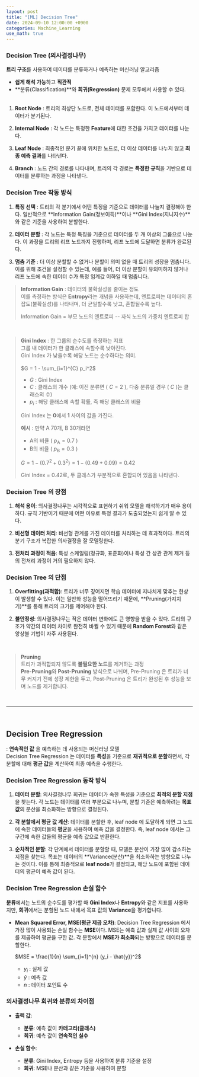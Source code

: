 ```yaml
---
layout: post
title: "[ML] Decision Tree"
date: 2024-09-10 12:00:00 +0900
categories: Machine_Learning
use_math: true
---
```


### **Decision Tree (의사결정나무)**
**트리 구조**를 사용하여 데이터를 분류하거나 예측하는 머신러닝 알고리즘<br>
- **쉽게 해석 가능**하고 **직관적** <br>
- **분류(Classification)**와 **회귀(Regression)** 문제 모두에서 사용할 수 있다. 
<br><br>


1. **Root Node**
: 트리의 최상단 노드로, 전체 데이터를 포함한다. 이 노드에서부터 데이터가 분기된다.

2. **Internal Node**
: 각 노드는 특정한 **Feature**에 대한 조건을 가지고 데이터를 나눈다.

3. **Leaf Node**
: 최종적인 분기 끝에 위치한 노드로, 더 이상 데이터를 나누지 않고 **최종 예측 결과**를 나타낸다.

4. **Branch**
: 노드 간의 경로를 나타내며, 트리의 각 경로는 **특정한 규칙**을 기반으로 데이터를 분류하는 과정을 나타낸다.

### Decision Tree 작동 방식

1. **특징 선택**
: 트리의 각 분기에서 어떤 특징을 기준으로 데이터를 나눌지 결정해야 한다. 일반적으로 **Information Gain(정보이득)**이나 **Gini Index(지니지수)**와 같은 기준을 사용하여 분할한다.

2. **데이터 분할**
: 각 노드는 특정 특징을 기준으로 데이터를 두 개 이상의 그룹으로 나눈다. 이 과정을 트리의 리프 노드까지 진행하며, 리프 노드에 도달하면 분류가 완료된다.

3. **멈춤 기준**
: 더 이상 분할할 수 없거나 분할이 의미 없을 때 트리의 성장을 멈춥니다. 이를 위해 조건을 설정할 수 있는데, 예를 들어, 더 이상 분할이 유의미하지 않거나 리프 노드에 속한 데이터 수가 특정 임계값 이하일 때 멈춥니다.

> **Information Gain**
>: 데이터의 불확실성을 줄이는 정도<br>이를 측정하는 방식은 **Entropy**라는 개념을 사용하는데, 엔트로피는 데이터의 혼잡도(불확실성)를 나타내며, 더 균일할수록 낮고, 혼합될수록 높다. 
>
>   Information Gain = 부모 노드의 엔트로피 -- 자식 노드의 가중치 엔트로피 합

<br>

> **Gini Index**
>: 한 그룹의 순수도를 측정하는 지표 <br>그룹 내 데이터가 한 클래스에 속할수록 낮아진다.<br> Gini Index 가 낮을수록 해당 노드는 순수하다는 의미.
>   <br><br>
>   $G = 1 - \sum_{i=1}^{C} p_i^2$
>   - $G$ : Gini Index
>   - $C$ : 클래스의 개수 (예: 이진 분류면 \( $C = 2$ \), 다중 분류일 경우 \( $C$ \)는 클래스의 수)
>   - $p_i$ : 해당 클래스에 속할 확률, 즉 해당 클래스의 비율
>
>   Gini Index 는 **0**에서 **1** 사이의 값을 가진다.
>   <br>
>   
>   **예시**
>   : 만약 A 70개, B 30개라면
>   - A의 비율 \( $p_{\text{A}} = 0.7$ \)
>   - B의 비율 \( $p_{\text{B}} = 0.3$ \)
>   
>   $G = 1 - (0.7^2 + 0.3^2) = 1 - (0.49 + 0.09) = 0.42$
>   
>   Gini Index = 0.42로, 두 클래스가 부분적으로 혼합되어 있음을 나타낸다.


### Decision Tree 의 장점

1. **해석 용이**:
   의사결정나무는 시각적으로 표현하기 쉬워 모델을 해석하기가 매우 용이하다. 규칙 기반이기 때문에 어떤 이유로 특정 결과가 도출되었는지 쉽게 알 수 있다.

2. **비선형 데이터 처리**:
   비선형 관계를 가진 데이터를 처리하는 데 효과적이다. 트리의 분기 구조가 복잡한 의사결정을 잘 모델링한다.

3. **전처리 과정이 적음**:
   특성 스케일링(정규화, 표준화)이나 특성 간 상관 관계 제거 등의 전처리 과정이 거의 필요하지 않다.

### Decision Tree 의 단점

1. **Overfitting(과적합)**:
   트리가 너무 깊어지면 학습 데이터에 지나치게 맞추는 현상이 발생할 수 있다. 이는 일반화 성능을 떨어뜨리기 때문에, **Pruning(가지치기)**를 통해 트리의 크기를 제어해야 한다.

2. **불안정성**:
   의사결정나무는 작은 데이터 변화에도 큰 영향을 받을 수 있다. 트리의 구조가 약간의 데이터 차이로 완전히 바뀔 수 있기 때문에 **Random Forest**와 같은 앙상블 기법이 자주 사용된다.

<br>

> **Pruning** <br>
트리가 과적합되지 않도록 **불필요한 노드**를 제거하는 과정 <br> **Pre-Pruning**와 **Post-Pruning** 방식으로 나뉘며, Pre-Pruning 은 트리가 너무 커지기 전에 성장 제한을 두고, Post-Pruning 은 트리가 완성된 후 성능을 보며 노드를 제거합니다.

<br>

---------
<br>

## **Decision Tree Regression**
: **연속적인 값** 을 예측하는 데 사용되는 머신러닝 모델 <br> 
Decision Tree Regression 는 데이터를 **특성**을 기준으로 **재귀적으로 분할**하면서, 각 분할에 대해 **평균 값**을 계산하여 최종 예측을 수행한다.

### Decision Tree Regression 동작 방식

1. **데이터 분할**:
   의사결정나무 회귀는 데이터가 속한 특성을 기준으로 **최적의 분할 지점**을 찾는다. 각 노드는 데이터를 여러 부분으로 나누며, 분할 기준은 예측하려는 **목표 값**의 분산을 최소화하는 방향으로 결정된다.

2. **각 분할에서 평균 값 계산**:
   데이터를 분할한 후, leaf node 에 도달하게 되면 그 노드에 속한 데이터들의 **평균**을 사용하여 예측 값을 결정한다. 즉, leaf node 에서는 그 구간에 속한 값들의 평균을 예측 값으로 반환한다.

3. **순차적인 분할**:
   각 단계에서 데이터를 분할할 때, 모델은 분산이 가장 많이 감소하는 지점을 찾는다. 목표는 데이터의 **Variance(분산)**을 최소화하는 방향으로 나누는 것이다. 이를 통해 최종적으로 **leaf node**가 결정되고, 해당 노드에 포함된 데이터의 평균이 예측 값이 된다.


### Decision Tree Regression 손실 함수

**분류**에서는 노드의 순수도를 평가할 때 **Gini Index**나 **Entropy**와 같은 지표를 사용하지만, **회귀**에서는 분할된 노드 내에서 목표 값의 **Variance**을 평가합니다.

- **Mean Squared Error, MSE(평균 제곱 오차)**:
  Decision Tree Regression 에서 가장 많이 사용되는 손실 함수는 **MSE**이다. MSE는 예측 값과 실제 값 사이의 오차를 제곱하여 평균을 구한 값. 각 분할에서 **MSE가 최소화**되는 방향으로 데이터를 분할한다.


   $MSE = \frac{1}{n} \sum_{i=1}^{n} (y_i - \hat{y})^2$
   - $y_i$ : 실제 값
   - $\hat{y}$ : 예측 값
   - $n$ : 데이터 포인트 수

### 의사결정나무 회귀와 분류의 차이점

- **출력 값**:
  - **분류**: 예측 값이 **카테고리(클래스)**
  - **회귀**: 예측 값이 **연속적인 실수**
  
- **손실 함수**:
  - **분류**: Gini Index, Entropy 등을 사용하여 분류 기준을 설정
  - **회귀**: MSE나 분산과 같은 기준을 사용하여 분할